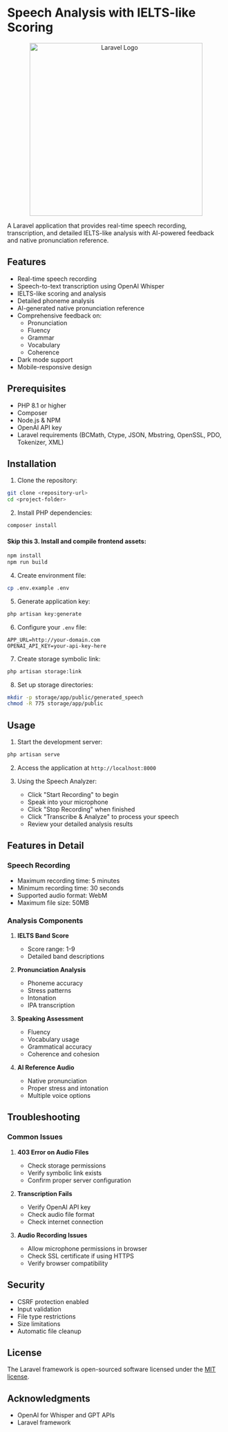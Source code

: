 # Speech Analysis with IELTS-like Scoring

<p align="center">
<img src="https://raw.githubusercontent.com/laravel/art/master/logo-lockup/5%20SVG/2%20CMYK/1%20Full%20Color/laravel-logolockup-cmyk-red.svg" width="400" alt="Laravel Logo">
</p>

A Laravel application that provides real-time speech recording, transcription, and detailed IELTS-like analysis with AI-powered feedback and native pronunciation reference.

## Features

- Real-time speech recording
- Speech-to-text transcription using OpenAI Whisper
- IELTS-like scoring and analysis
- Detailed phoneme analysis
- AI-generated native pronunciation reference
- Comprehensive feedback on:
  - Pronunciation
  - Fluency
  - Grammar
  - Vocabulary
  - Coherence
- Dark mode support
- Mobile-responsive design

## Prerequisites

- PHP 8.1 or higher
- Composer
- Node.js & NPM
- OpenAI API key
- Laravel requirements (BCMath, Ctype, JSON, Mbstring, OpenSSL, PDO, Tokenizer, XML)

## Installation

1. Clone the repository:
```bash
git clone <repository-url>
cd <project-folder>
```

2. Install PHP dependencies:
```bash
composer install
```
#### Skip this 3. Install and compile frontend assets:

```bash
npm install
npm run build
```

4. Create environment file:
```bash
cp .env.example .env
```

5. Generate application key:
```bash
php artisan key:generate
```

6. Configure your `.env` file:
```env
APP_URL=http://your-domain.com
OPENAI_API_KEY=your-api-key-here
```

7. Create storage symbolic link:
```bash
php artisan storage:link
```

8. Set up storage directories:
```bash
mkdir -p storage/app/public/generated_speech
chmod -R 775 storage/app/public
```

## Usage

1. Start the development server:
```bash
php artisan serve
```

2. Access the application at `http://localhost:8000`

3. Using the Speech Analyzer:
   - Click "Start Recording" to begin
   - Speak into your microphone
   - Click "Stop Recording" when finished
   - Click "Transcribe & Analyze" to process your speech
   - Review your detailed analysis results

## Features in Detail

### Speech Recording
- Maximum recording time: 5 minutes
- Minimum recording time: 30 seconds
- Supported audio format: WebM
- Maximum file size: 50MB

### Analysis Components
1. **IELTS Band Score**
   - Score range: 1-9
   - Detailed band descriptions

2. **Pronunciation Analysis**
   - Phoneme accuracy
   - Stress patterns
   - Intonation
   - IPA transcription

3. **Speaking Assessment**
   - Fluency
   - Vocabulary usage
   - Grammatical accuracy
   - Coherence and cohesion

4. **AI Reference Audio**
   - Native pronunciation
   - Proper stress and intonation
   - Multiple voice options

## Troubleshooting

### Common Issues

1. **403 Error on Audio Files**
   - Check storage permissions
   - Verify symbolic link exists
   - Confirm proper server configuration

2. **Transcription Fails**
   - Verify OpenAI API key
   - Check audio file format
   - Check internet connection

3. **Audio Recording Issues**
   - Allow microphone permissions in browser
   - Check SSL certificate if using HTTPS
   - Verify browser compatibility

## Security

- CSRF protection enabled
- Input validation
- File type restrictions
- Size limitations
- Automatic file cleanup

## License

The Laravel framework is open-sourced software licensed under the [MIT license](https://opensource.org/licenses/MIT).

## Acknowledgments

- OpenAI for Whisper and GPT APIs
- Laravel framework
